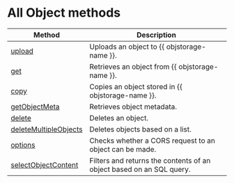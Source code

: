 # All Object methods

| Method | Description |
----- | -----
| [upload](object/upload.md) | Uploads an object to {{ objstorage-name }}. |
| [get](object/get.md) | Retrieves an object from {{ objstorage-name }}. |
| [copy](object/copy.md) | Copies an object stored in {{ objstorage-name }}. |
| [getObjectMeta](object/getobjectmeta.md) | Retrieves object metadata. |
| [delete](object/delete.md) | Deletes an object. |
| [deleteMultipleObjects](object/deletemultipleobjects.md) | Deletes objects based on a list. |
| [options](object/options.md) | Checks whether a CORS request to an object can be made. |
| [selectObjectContent](object/select.md) | Filters and returns the contents of an object based on an SQL query. |
